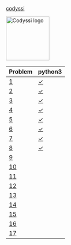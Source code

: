 [codyssi](https://www.codyssi.com/)

<img src="https://www.codyssi.com/static/images/codyssi_logo.png" alt="Codyssi logo" style="height: 120px"/>

<!-- @BEGIN:Problems -->
| Problem | python3 |
| --- | --- |
|[1](https://www.codyssi.com/view_problem_1)|[✓](src/codyssi01.py)|
|[2](https://www.codyssi.com/view_problem_2)|[✓](src/codyssi02.py)|
|[3](https://www.codyssi.com/view_problem_3)|[✓](src/codyssi03.py)|
|[4](https://www.codyssi.com/view_problem_4)|[✓](src/codyssi04.py)|
|[5](https://www.codyssi.com/view_problem_5)|[✓](src/codyssi05.py)|
|[6](https://www.codyssi.com/view_problem_6)|[✓](src/codyssi06.py)|
|[7](https://www.codyssi.com/view_problem_7)|[✓](src/codyssi07.py)|
|[8](https://www.codyssi.com/view_problem_8)|[✓](src/codyssi08.py)|
|[9](https://www.codyssi.com/view_problem_9)||
|[10](https://www.codyssi.com/view_problem_10)||
|[11](https://www.codyssi.com/view_problem_11)||
|[12](https://www.codyssi.com/view_problem_12)||
|[13](https://www.codyssi.com/view_problem_13)||
|[14](https://www.codyssi.com/view_problem_14)||
|[15](https://www.codyssi.com/view_problem_15)||
|[16](https://www.codyssi.com/view_problem_16)||
|[17](https://www.codyssi.com/view_problem_17)||
<!-- @END:Problems -->

